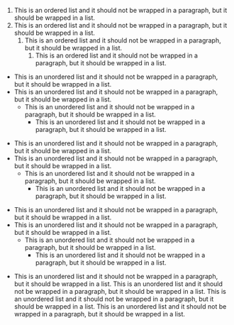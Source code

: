 1. This is an ordered list and it should not be wrapped in a paragraph, but it should be wrapped in
   a list.
2. This is an ordered list and it should not be wrapped in a paragraph, but it should be wrapped in a list.
   1. This is an ordered list and it should not be wrapped in a paragraph, but it should be wrapped in a list.
      1. This is an ordered list and it should not be wrapped in a paragraph, but it should be wrapped in a list.

- This is an unordered list and it should not be wrapped in a paragraph, but it should be wrapped in a list.
- This is an unordered list and it should not be wrapped in a paragraph, but it should be wrapped in a list.
  - This is an unordered list and it should not be wrapped in a paragraph, but it should be wrapped in a list.
    - This is an unordered list and it should not be wrapped in a paragraph, but it should be wrapped in a list.

+ This is an unordered list and it should not be wrapped in a paragraph, but it should be wrapped in a list.
+ This is an unordered list and it should not be wrapped in a paragraph, but it should be wrapped in a list.
  + This is an unordered list and it should not be wrapped in a paragraph, but it should be wrapped in a list.
    + This is an unordered list and it should not be wrapped in a paragraph, but it should be wrapped in a list.

* This is an unordered list and it should not be wrapped in a paragraph, but it should be wrapped in a list.
* This is an unordered list and it should not be wrapped in a paragraph, but it should be wrapped in a list.
  * This is an unordered list and it should not be wrapped in a paragraph, but it should be wrapped in a list.
    * This is an unordered list and it should not be wrapped in a paragraph, but it should be wrapped in a list.

- This is an unordered list and it should not be wrapped in a paragraph, but it should be wrapped in a list. This is an unordered list and it should not be wrapped in a paragraph, but it should be wrapped in a list. This is an unordered list and it should not be wrapped in a paragraph, but it should be wrapped in a list. This is an unordered list and it should not be wrapped in a paragraph, but it should be wrapped in a list.
